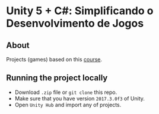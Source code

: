 #  Unity 5 + C#: Simplificando o Desenvolvimento de Jogos

## About

Projects (games) based on this [course](https://www.udemy.com/course/aprendaunity/).

## Running the project locally

* Download `.zip` file or `git clone` this repo.
* Make sure that you have version `2017.3.0f3` of Unity.
* Open `Unity Hub` and import any of projects.